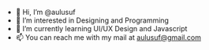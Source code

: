 - 👋 Hi, I’m @aulusuf
- 👀 I’m interested in Designing and Programming
- 🌱 I’m currently learning UI/UX Design and Javascript
- 📫 You can reach me with my mail at aulusuf@gmail.com

<!---
aulusuf/aulusuf is a ✨ special ✨ repository because its `README.md` (this file) appears on your GitHub profile.
You can click the Preview link to take a look at your changes.
--->
